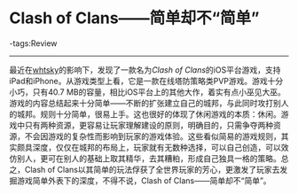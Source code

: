 # Clash of Clans——简单却不“简单”

-tags:Review

----

最近在[whtsky]()的影响下，发现了一款名为*Clash of Clans*的iOS平台游戏，支持iPad和iPhone。从游戏类型上看，它是一款在线塔防策略类PVP游戏。游戏十分小巧，只有40.7 MB的容量，相比iOS平台上的其他大作，着实有点小巫见大巫。游戏的内容总结起来十分简单——不断的扩张建立自己的城邦，与此同时攻打别人的城邦。规则十分简单，很易上手。这也很好的体现了休闲游戏的本质：休闲。游戏中只有两种资源，更容易让玩家理解建设的原则，明确目的，只需争夺两种资源，不会因游戏的复杂性而影响到玩家的游戏体验。这些看似简易的游戏规则，其实颇具深度，仅仅在城邦的布局上，玩家就有无数种选择，可以自己创造，可以效仿别人，更可在别人的基础上取其精华，去其糟粕，形成自己独具一格的策略。总之，Clash of Clans以其简单的玩法俘获了全世界玩家的芳心，更激发了玩家去发掘游戏简单外表下的深度，不得不说，Clash of Clans——简单却不“简单”。